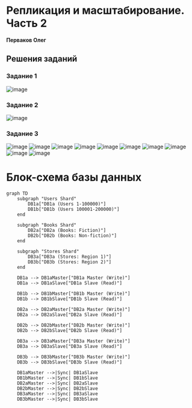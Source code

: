 # Репликация и масштабирование. Часть 2

**Перваков Олег**

## Решения заданий

### Задание 1
![image](https://github.com/user-attachments/assets/03999cf2-36ee-476f-b2fa-815e85beb7aa)

### Задание 2
![image](https://github.com/user-attachments/assets/0185e537-ee22-4f12-8296-ee48645eba62)

### Задание 3
![image](https://github.com/user-attachments/assets/82121068-49cb-432b-8873-641263bff4bf)
![image](https://github.com/user-attachments/assets/242b5129-239c-45a8-9d5a-13275baaefd7)
![image](https://github.com/user-attachments/assets/8e700539-9285-4721-996f-e9f8baec1ab4)
![image](https://github.com/user-attachments/assets/283dec97-25d8-4cb3-9fad-503b8739a2dd)
![image](https://github.com/user-attachments/assets/8bd419a3-ef93-4069-9969-fb41c0004fb9)
![image](https://github.com/user-attachments/assets/c06e83a6-68f2-48b7-9238-debcac250e1e)
![image](https://github.com/user-attachments/assets/9dcf2f83-3f05-4bd8-a859-36683d6372ac)
![image](https://github.com/user-attachments/assets/563bad23-76f0-4028-a5c9-76dc33a554c0)
![image](https://github.com/user-attachments/assets/079bea02-70cc-4758-be6a-d633829faf70)
![image](https://github.com/user-attachments/assets/bb94d7fc-df38-42e7-bc74-16ac5cabe67d)



# Блок-схема базы данных

```mermaid
graph TD
    subgraph "Users Shard"
        DB1a["DB1a (Users 1-100000)"]
        DB1b["DB1b (Users 100001-200000)"]
    end

    subgraph "Books Shard"
        DB2a["DB2a (Books: Fiction)"]
        DB2b["DB2b (Books: Non-fiction)"]
    end

    subgraph "Stores Shard"
        DB3a["DB3a (Stores: Region 1)"]
        DB3b["DB3b (Stores: Region 2)"]
    end

    DB1a --> DB1aMaster["DB1a Master (Write)"]
    DB1a --> DB1aSlave["DB1a Slave (Read)"]

    DB1b --> DB1bMaster["DB1b Master (Write)"]
    DB1b --> DB1bSlave["DB1b Slave (Read)"]

    DB2a --> DB2aMaster["DB2a Master (Write)"]
    DB2a --> DB2aSlave["DB2a Slave (Read)"]

    DB2b --> DB2bMaster["DB2b Master (Write)"]
    DB2b --> DB2bSlave["DB2b Slave (Read)"]

    DB3a --> DB3aMaster["DB3a Master (Write)"]
    DB3a --> DB3aSlave["DB3a Slave (Read)"]

    DB3b --> DB3bMaster["DB3b Master (Write)"]
    DB3b --> DB3bSlave["DB3b Slave (Read)"]

    DB1aMaster -->|Sync| DB1aSlave
    DB1bMaster -->|Sync| DB1bSlave
    DB2aMaster -->|Sync| DB2aSlave
    DB2bMaster -->|Sync| DB2bSlave
    DB3aMaster -->|Sync| DB3aSlave
    DB3bMaster -->|Sync| DB3bSlave


